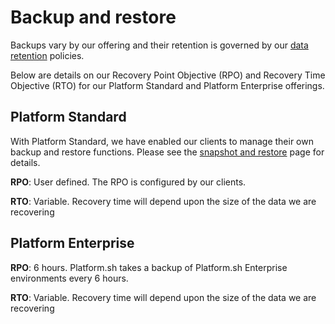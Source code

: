 # Backup and restore

Backups vary by our offering and their retention is governed by our [data retention](/security/data-retention.md) policies.

Below are details on our Recovery Point Objective (RPO) and Recovery Time Objective (RTO) for our Platform Standard and Platform Enterprise offerings.

## Platform Standard

With Platform Standard, we have enabled our clients to manage their own backup and restore functions. Please see the [snapshot and restore](/administration/snapshot-and-restore.md) page for details.

**RPO**: User defined. The RPO is configured by our clients.

**RTO**: Variable. Recovery time will depend upon the size of the data we are recovering

## Platform Enterprise

**RPO**: 6 hours.  Platform.sh takes a backup of Platform.sh Enterprise environments every 6 hours.

**RTO**: Variable. Recovery time will depend upon the size of the data we are recovering
